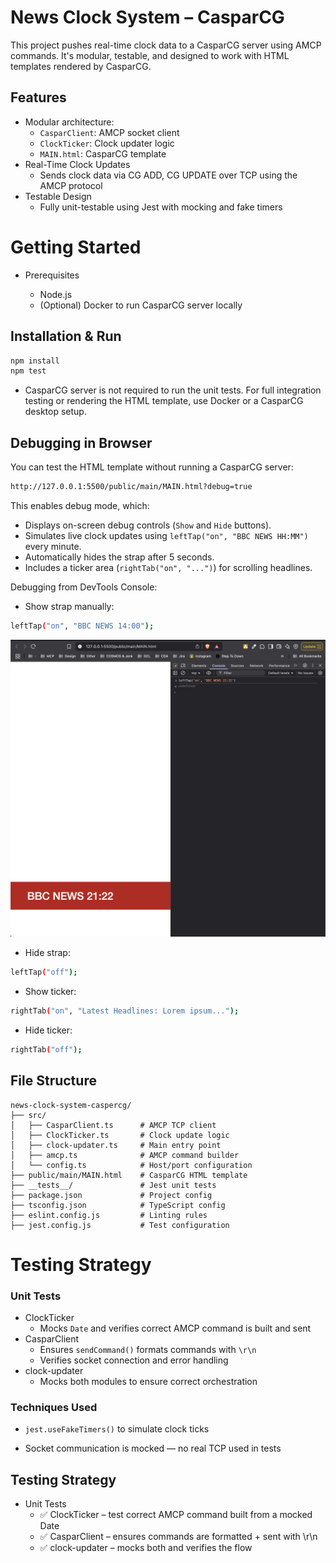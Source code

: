 # News Clock System – CasparCG

This project pushes real-time clock data to a CasparCG server using AMCP commands. It's modular, testable, and designed to work with HTML templates rendered by CasparCG.

## Features

- Modular architecture:
  - `CasparClient`: AMCP socket client
  - `ClockTicker`: Clock updater logic
  - `MAIN.html`: CasparCG template
- Real-Time Clock Updates
  - Sends clock data via CG ADD, CG UPDATE over TCP using the AMCP protocol
- Testable Design
  - Fully unit-testable using Jest with mocking and fake timers

# Getting Started

- Prerequisites

  - Node.js
  - (Optional) Docker to run CasparCG server locally

## Installation & Run

```bash
npm install
npm test
```

- CasparCG server is not required to run the unit tests. For full integration testing or rendering the HTML template, use Docker or a CasparCG desktop setup.

## Debugging in Browser

You can test the HTML template without running a CasparCG server:

```bash
http://127.0.0.1:5500/public/main/MAIN.html?debug=true
```

This enables debug mode, which:

- Displays on-screen debug controls (`Show` and `Hide` buttons).
- Simulates live clock updates using `leftTap("on", "BBC NEWS HH:MM")` every minute.
- Automatically hides the strap after 5 seconds.
- Includes a ticker area (`rightTab("on", "...")`) for scrolling headlines.

Debugging from DevTools Console:

- Show strap manually:

```bash
leftTap("on", "BBC NEWS 14:00");
```

![inspect-leftjoin](/public/assets/inspect-leftjoin.png)

- Hide strap:

```bash
leftTap("off");
```

- Show ticker:

```bash
rightTab("on", "Latest Headlines: Lorem ipsum...");
```

- Hide ticker:

```bash
rightTab("off");
```

## File Structure

```
news-clock-system-caspercg/
├── src/
│   ├── CasparClient.ts      # AMCP TCP client
│   ├── ClockTicker.ts       # Clock update logic
│   ├── clock-updater.ts     # Main entry point
│   ├── amcp.ts              # AMCP command builder
│   └── config.ts            # Host/port configuration
├── public/main/MAIN.html    # CasparCG HTML template
├── __tests__/               # Jest unit tests
├── package.json             # Project config
├── tsconfig.json            # TypeScript config
├── eslint.config.js         # Linting rules
├── jest.config.js           # Test configuration
```

# Testing Strategy

### Unit Tests

- ClockTicker
  - Mocks `Date` and verifies correct AMCP command is built and sent
- CasparClient
  - Ensures `sendCommand()` formats commands with `\r\n`
  - Verifies socket connection and error handling
- clock-updater
  - Mocks both modules to ensure correct orchestration

### Techniques Used

- `jest.useFakeTimers()` to simulate clock ticks

- Socket communication is mocked — no real TCP used in tests

## Testing Strategy

- Unit Tests
  - ✅ ClockTicker – test correct AMCP command built from a mocked Date
  - ✅ CasparClient – ensures commands are formatted + sent with \r\n
  - ✅ clock-updater – mocks both and verifies the flow
